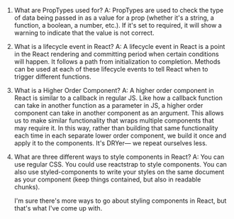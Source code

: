 1. What are PropTypes used for?
    A: PropTypes are used to check the type of data being passed in as a value for a prop (whether it's a string, a function, a boolean, a number, etc.). If it's set to required, it will show a warning to indicate that the value is not correct.

2. What is a lifecycle event in React?
    A: A lifecycle event in React is a point in the React rendering and committing period when certain conditions will happen. It follows a path from initialization to completion. Methods can be used at each of these lifecycle events to tell React when to trigger different functions.

3. What is a Higher Order Component?
    A: A higher order component in React is similar to a callback in regular JS. Like how a callback function can take in another function as a parameter in JS, a higher order component can take in another component as an argument. This allows us to make similar functionality that wraps multiple components that may require it. In this way, rather than building that same functionality each time in each separate lower order component, we build it once and apply it to the components. It's DRYer— we repeat ourselves less.

4. What are three different ways to style components in React? 
    A: You can use regular CSS. 
    You could use reactstrap to style components. 
    You can also use styled-components to write your styles on the same document as your component (keep things contained, but also in readable chunks).

    I'm sure there's more ways to go about styling components in React, but that's what I've come up with.